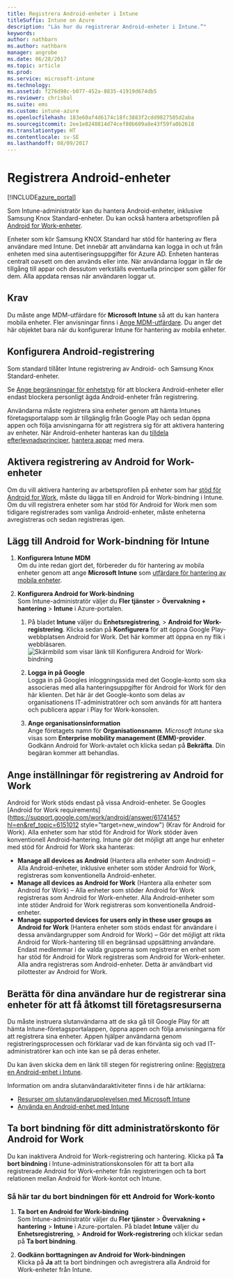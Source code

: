 ```yaml
---
title: Registrera Android-enheter i Intune
titleSuffix: Intune on Azure
description: "Läs hur du registrerar Android-enheter i Intune.”"
keywords: 
author: nathbarn
ms.author: nathbarn
manager: angrobe
ms.date: 06/28/2017
ms.topic: article
ms.prod: 
ms.service: microsoft-intune
ms.technology: 
ms.assetid: f276d98c-b077-452a-8835-41919d674db5
ms.reviewer: chrisbal
ms.suite: ems
ms.custom: intune-azure
ms.openlocfilehash: 183e60af4d6174c18fc3883f2cdd9827505d2aba
ms.sourcegitcommit: 2ee1e8248814d74cef80b609a8e43f59fa0b2618
ms.translationtype: HT
ms.contentlocale: sv-SE
ms.lasthandoff: 08/09/2017
---
```

# <a name="enroll-android-devices"></a>Registrera Android-enheter

[!INCLUDE[azure_portal](./includes/azure_portal.md)]

Som Intune-administratör kan du hantera Android-enheter, inklusive Samsung Knox Standard-enheter. Du kan också hantera arbetsprofilen på [Android for Work-enheter](#enable-enrollment-of-android-for-work-devices).

Enheter som kör Samsung KNOX Standard har stöd för hantering av flera användare med Intune. Det innebär att användarna kan logga in och ut från enheten med sina autentiseringsuppgifter för Azure AD. Enheten hanteras centralt oavsett om den används eller inte. När användarna loggar in får de tillgång till appar och dessutom verkställs eventuella principer som gäller för dem. Alla appdata rensas när användaren loggar ut.

## <a name="prerequisite"></a>Krav

Du måste ange MDM-utfärdare för **Microsoft Intune** så att du kan hantera mobila enheter. Fler anvisningar finns i [Ange MDM-utfärdare](mdm-authority-set.md). Du anger det här objektet bara när du konfigurerar Intune för hantering av mobila enheter.

## <a name="set-up-android-enrollment"></a>Konfigurera Android-registrering

Som standard tillåter Intune registrering av Android- och Samsung Knox Standard-enheter.

Se [Ange begränsningar för enhetstyp](enrollment-restrictions-set.md) för att blockera Android-enheter eller endast blockera personligt ägda Android-enheter från registrering.

Användarna måste registrera sina enheter genom att hämta Intunes företagsportalapp som är tillgänglig från Google Play och sedan öppna appen och följa anvisningarna för att registrera sig för att aktivera hantering av enheter. När Android-enheter hanteras kan du [tilldela efterlevnadsprinciper](compliance-policy-create-android.md), [hantera appar](app-management.md) med mera.

## <a name="enable-enrollment-of-android-for-work-devices"></a>Aktivera registrering av Android for Work-enheter

Om du vill aktivera hantering av arbetsprofilen på enheter som har [stöd för Android for Work](https://support.google.com/work/android/answer/6174145?hl=en&ref_topic=6151012), måste du lägga till en Android for Work-bindning i Intune. Om du vill registrera enheter som har stöd för Android for Work men som tidigare registrerades som vanliga Android-enheter, måste enheterna avregistreras och sedan registreras igen.

## <a name="add-android-for-work-binding-for-intune"></a>Lägg till Android for Work-bindning för Intune

1. **Konfigurera Intune MDM**<br>
Om du inte redan gjort det, förbereder du för hantering av mobila enheter genom att ange **Microsoft Intune** som [utfärdare för hantering av mobila enheter](mdm-authority-set.md).
2. **Konfigurera Android for Work-bindning**<br>
    Som Intune-administratör väljer du **Fler tjänster** > **Övervakning + hantering** > **Intune** i Azure-portalen.

    1. På bladet **Intune** väljer du **Enhetsregistrering**, > **Android for Work-registrering**. Klicka sedan på **Konfigurera** för att öppna Google Play-webbplatsen Android for Work. Det här kommer att öppna en ny flik i webbläsaren.
  ![Skärmbild som visar länk till Konfigurera Android for Work-bindning](./media/android-work-bind.png)

    2. **Logga in på Google**<br>
   Logga in på Googles inloggningssida med det Google-konto som ska associeras med alla hanteringsuppgifter för Android for Work för den här klienten. Det här är det Google-konto som delas av organisationens IT-administratörer och som används för att hantera och publicera appar i Play for Work-konsolen.

    3. **Ange organisationsinformation**<br>
   Ange företagets namn för **Organisationsnamn**. *Microsoft Intune* ska visas som **Enterprise mobility management (EMM)-provider**. Godkänn Android for Work-avtalet och klicka sedan på **Bekräfta**. Din begäran kommer att behandlas.

## <a name="specify-android-for-work-enrollment-settings"></a>Ange inställningar för registrering av Android for Work
   Android for Work stöds endast på vissa Android-enheter. Se Googles [Android for Work requirements](https://support.google.com/work/android/answer/6174145?hl=en&ref_topic=6151012 style="target=new_window") (Krav för Android for Work). Alla enheter som har stöd för Android for Work stöder även konventionell Android-hantering.  Intune gör det möjligt att ange hur enheter med stöd för Android for Work ska hanteras:

   - **Manage all devices as Android** (Hantera alla enheter som Android) – Alla Android-enheter, inklusive enheter som stöder Android for Work, registreras som konventionella Android-enheter.
   - **Manage all devices as Android for Work** (Hantera alla enheter som Android for Work) – Alla enheter som stöder Android for Work registreras som Android for Work-enheter. Alla Android-enheter som inte stöder Android for Work registreras som konventionella Android-enheter.
   - **Manage supported devices for users only in these user groups as Android for Work** (Hantera enheter som stöds endast för användare i dessa användargrupper som Android for Work) – Gör det möjligt att rikta Android for Work-hantering till en begränsad uppsättning användare. Endast medlemmar i de valda grupperna som registrerar en enhet som har stöd för Android for Work registreras som Android for Work-enheter. Alla andra registreras som Android-enheter. Detta är användbart vid pilottester av Android for Work.

<!--  ## Next steps for Android for Work
After configuring the Android for Work binding and settings, you can do the following:
- [Deploy Android for Work apps](android-for-work-apps.md)
- [Add Android for Work configuration policies](android-for-work-policy-settings-in-microsoft-intune.md)  -->

## <a name="tell-your-users-how-to-enroll-their-devices-to-access-company-resources"></a>Berätta för dina användare hur de registrerar sina enheter för att få åtkomst till företagsresurserna

Du måste instruera slutanvändarna att de ska gå till Google Play för att hämta Intune-företagsportalappen, öppna appen och följa anvisningarna för att registrera sina enheter. Appen hjälper användarna genom registreringsprocessen och förklarar vad de kan förvänta sig och vad IT-administratörer kan och inte kan se på deras enheter.

Du kan även skicka dem en länk till stegen för registrering online: [Registrera en Android-enhet i Intune](https://docs.microsoft.com/intune-user-help/enroll-your-device-in-intune-android).

Information om andra slutanvändaraktiviteter finns i de här artiklarna:

- [Resurser om slutanvändarupplevelsen med Microsoft Intune](end-user-educate.md)
- [Använda en Android-enhet med Intune](https://docs.microsoft.com/intune-user-help/using-your-android-device-with-intune)

## <a name="unbinding-your-android-for-work-administrative-account"></a>Ta bort bindning för ditt administratörskonto för Android for Work

Du kan inaktivera Android for Work-registrering och hantering. Klicka på **Ta bort bindning** i Intune-administrationskonsolen för att ta bort alla registrerade Android for Work-enheter från registreringen och ta bort relationen mellan Android for Work-kontot och Intune.

### <a name="how-to-unbind-an-android-for-work-account"></a>Så här tar du bort bindningen för ett Android for Work-konto

1. **Ta bort en Android for Work-bindning**<br>
    Som Intune-administratör väljer du **Fler tjänster** > **Övervakning + hantering** > **Intune** i Azure-portalen.  På bladet **Intune** väljer du **Enhetsregistrering**, > **Android for Work-registrering** och klickar sedan på **Ta bort bindning**.

2. **Godkänn borttagningen av Android for Work-bindningen**<br>
  Klicka på **Ja** att ta bort bindningen och avregistrera alla Android for Work-enheter från Intune.
